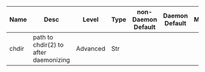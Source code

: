 | Name | Desc | Level | Type | non-Daemon Default | Daemon Default | Min | Max | Valid Values | verbatim | See also | Flags | Services | Validator | Long Desc | Tags |
| --- | --- | --- | --- | --- | --- | --- | --- | --- | --- | --- | --- | --- | --- | --- | --- |
| <span id="SP_chdir">chdir</span> |  path to chdir(2) to after daemonizing | Advanced | Str |  |  |  |  |  |  | [[daemonize](~/global/daemonize.md#SP_daemonize)] | NO_MON_UPDATESTARTUP | ["mon", "mgr", "osd", "mds"] |  |  | service |
